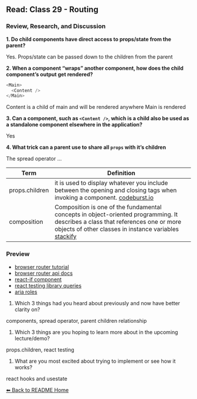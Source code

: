 ## Read: Class 29 - Routing

### Review, Research, and Discussion

**1. Do child components have direct access to props/state from the parent?**

Yes. Props/state can be passed down to the children from the parent

**2. When a component “wraps” another component, how does the child component’s output get rendered?**

```js
<Main>
  <Content />
</Main>
```

Content is a child of main and will be rendered anywhere Main is rendered

**3. Can a component, such as `<Content />`, which is a child also be used as a standalone component elsewhere in the application?**

Yes

**4. What trick can a parent use to share all `props` with it’s children**

The spread operator ...

**Term** | **Definition**
-----|-----
props.children | it is used to display whatever you include between the opening and closing tags when invoking a component. [codeburst.io](https://codeburst.io/a-quick-intro-to-reacts-props-children-cb3d2fce4891)
composition | Composition is one of the fundamental concepts in object-oriented programming. It describes a class that references one or more objects of other classes in instance variables [stackify](https://stackify.com/oop-concepts-composition/)

### Preview
- [browser router tutorial](https://blog.pshrmn.com/simple-react-router-v4-tutorial/)
- [browser router api docs](https://reactrouter.com/web/api)
- [react-if component](https://www.npmjs.com/package/react-if)
- [react testing library queries](https://testing-library.com/docs/queries/about/)
- [aria roles](https://www.w3.org/TR/html-aria/)

1. Which 3 things had you heard about previously and now have better clarity on?

components, spread operator, parent children relationship

1. Which 3 things are you hoping to learn more about in the upcoming lecture/demo?

props.children, react testing

1. What are you most excited about trying to implement or see how it works?

react hooks and usestate

[⬅ Back to README Home](README.md)
